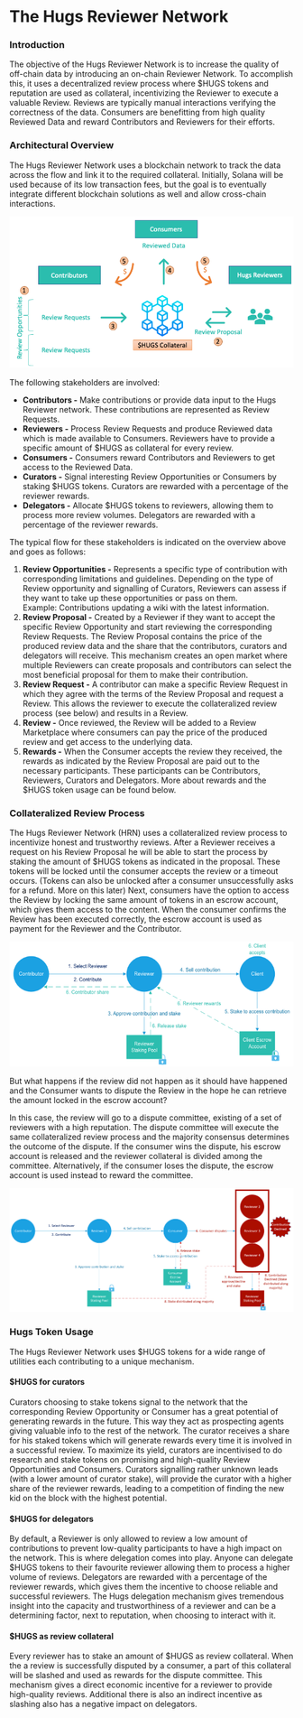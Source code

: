 # The Hugs Reviewer Network

### Introduction

The objective of the Hugs Reviewer Network is to increase the quality of off-chain data by introducing an on-chain Reviewer Network. To accomplish this, it uses a decentralized review process where $HUGS tokens and reputation are used as collateral, incentivizing the Reviewer to execute a valuable Review. Reviews are typically manual interactions verifying the correctness of the data. Consumers are benefitting from high quality Reviewed Data and reward Contributors and Reviewers for their efforts.

### Architectural Overview

The Hugs Reviewer Network uses a blockchain network to track the data across the flow and link it to the required collateral. Initially, Solana will be used because of its low transaction fees, but the goal is to eventually integrate different blockchain solutions as well and allow cross-chain interactions.

![The Hugs Reviewer Network](<../.gitbook/assets/Schermafbeelding 2022-06-07 om 09.16.05.png>)

The following stakeholders are involved:

* **Contributors -**  Make contributions or provide data input to the Hugs Reviewer network. These contributions are represented as Review Requests.
* **Reviewers -** Process Review Requests and produce Reviewed data which is made available to Consumers. Reviewers have to provide a specific amount of $HUGS as collateral for every review.
* **Consumers -** Consumers reward Contributors and Reviewers to get access to the Reviewed Data.
* **Curators -** Signal interesting Review Opportunities or Consumers by staking $HUGS tokens. Curators are rewarded with a percentage of the reviewer rewards.
* **Delegators -** Allocate $HUGS tokens to reviewers, allowing them to process more review volumes. Delegators are rewarded with a percentage of the reviewer rewards.

The typical flow for these stakeholders is indicated on the overview above and goes as follows:

1. **Review Opportunities -**  Represents a specific type of contribution with corresponding limitations and guidelines. Depending on the type of Review opportunity and signalling of Curators, Reviewers can assess if they want to take up these opportunities or pass on them.\
   Example: Contributions updating a wiki with the latest information.
2. **Review Proposal -** Created by a Reviewer if they want to accept the specific Review Opportunity and start reviewing the corresponding Review Requests. The Review Proposal contains the price of the produced review data and the share that the contributors, curators and delegators will receive. This mechanism creates an open market where multiple Reviewers can create proposals and contributors can select the most beneficial proposal for them to make their contribution.&#x20;
3. **Review Request -** A contributor can make a specific Review Request in which they agree with the terms of the Review Proposal and request a Review. This allows the reviewer to execute the collateralized review process (see below) and results in a Review.
4. **Review -** Once reviewed, the Review will be added to a Review Marketplace where consumers can pay the price of the produced review and get access to the underlying data.
5. **Rewards -** When the Consumer accepts the review they received, the rewards as indicated by the Review Proposal are paid out to the necessary participants. These participants can be Contributors, Reviewers, Curators and Delegators. More about rewards and the $HUGS token usage can be found below.

### Collateralized Review Process

The Hugs Reviewer Network (HRN) uses a collateralized review process to incentivize honest and trustworthy reviews. After a Reviewer receives a request on his Review Proposal he will be able to start the process by staking the amount of $HUGS tokens as indicated in the proposal. These tokens will be locked until the consumer accepts the review or a timeout occurs. (Tokens can also be unlocked after a consumer unsuccessfully asks for a refund. More on this later) Next,  consumers have the option to access the Review by locking the same amount of tokens in an escrow account, which gives them access to the content. When the consumer confirms the Review has been executed correctly, the escrow account is used as payment for the Reviewer and the Contributor.

![Successfull Collateralized Review Process](<../.gitbook/assets/image (7).png>)

But what happens if the review did not happen as it should have happened and the Consumer wants to dispute the Review in the hope he can retrieve the amount locked in the escrow account?

In this case, the review will go to a dispute committee, existing of a set of reviewers with a high reputation. The dispute committee will execute the same collateralized review process and the majority consensus determines the outcome of the dispute. If the consumer wins the dispute, his escrow account is released and the reviewer collateral is divided among the committee. Alternatively, if the consumer loses the dispute, the escrow account is used instead to reward the committee.

![](<../.gitbook/assets/Hugs Reviewer Network.png>)

### Hugs Token Usage

The Hugs Reviewer Network uses $HUGS tokens for a wide range of utilities each contributing to a unique mechanism.

#### $HUGS for curators

Curators choosing to stake tokens signal to the network that the corresponding Review Opportunity or Consumer has a great potential of generating rewards in the future. This way they act as prospecting agents giving valuable info to the rest of the network. The curator receives a share for his staked tokens which will generate rewards every time it is involved in a successful review. To maximize its yield, curators are incentivised to do research and stake tokens on promising and high-quality Review Opportunities and Consumers. Curators signalling rather unknown leads (with a lower amount of curator stake), will provide the curator with a higher share of the reviewer rewards, leading to a competition of finding the new kid on the block with the highest potential.

#### $HUGS for delegators

By default, a Reviewer is only allowed to review a low amount of contributions to prevent low-quality participants to have a high impact on the network. This is where delegation comes into play. Anyone can delegate $HUGS tokens to their favourite reviewer allowing them to process a higher volume of reviews. Delegators are rewarded with a percentage of the reviewer rewards, which gives them the incentive to choose reliable and successful reviewers. The Hugs delegation mechanism gives tremendous insight into the capacity and trustworthiness of a reviewer and can be a determining factor, next to reputation, when choosing to interact with it.

#### $HUGS as review collateral

Every reviewer has to stake an amount of $HUGS as review collateral. When the a review is successfully disputed by a consumer, a part of this collateral will be slashed and used as rewards for the dispute committee. This mechanism gives a direct economic incentive for a reviewer to provide high-quality reviews. Additional there is also an indirect incentive as slashing also has a negative impact on delegators.&#x20;
